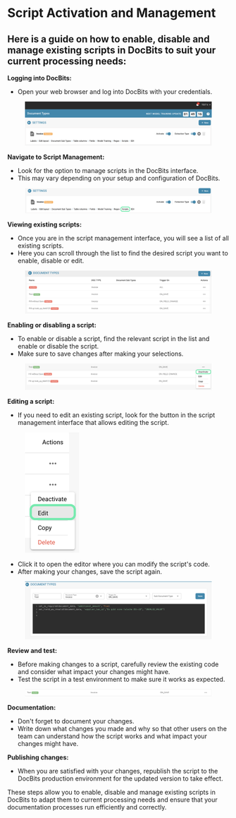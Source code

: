 # Script Activation and Management

## Here is a guide on how to enable, disable and manage existing scripts in DocBits to suit your current processing needs:

**Logging into DocBits:**&#x20;

* Open your web browser and log into DocBits with your credentials.

<figure><img src="../../../../.gitbook/assets/image (137).png" alt=""><figcaption></figcaption></figure>

**Navigate to Script Management:**&#x20;

* Look for the option to manage scripts in the DocBits interface.&#x20;
* This may vary depending on your setup and configuration of DocBits.

<figure><img src="../../../../.gitbook/assets/Bildschirmfoto 2024-05-23 um 16.06.10.png" alt=""><figcaption></figcaption></figure>

**Viewing existing scripts:**&#x20;

* Once you are in the script management interface, you will see a list of all existing scripts.&#x20;
* Here you can scroll through the list to find the desired script you want to enable, disable or edit.

<figure><img src="../../../../.gitbook/assets/image (138).png" alt=""><figcaption></figcaption></figure>

**Enabling or disabling a script:**&#x20;

* To enable or disable a script, find the relevant script in the list and enable or disable the script.&#x20;
* Make sure to save changes after making your selections.

<figure><img src="../../../../.gitbook/assets/Bildschirmfoto 2024-05-23 um 16.16.36.png" alt=""><figcaption></figcaption></figure>

**Editing a script:**&#x20;

* If you need to edit an existing script, look for the button in the script management interface that allows editing the script.&#x20;

<figure><img src="../../../../.gitbook/assets/Bildschirmfoto 2024-05-23 um 16.23.19.png" alt="" width="123"><figcaption></figcaption></figure>

* Click it to open the editor where you can modify the script's code.&#x20;
* After making your changes, save the script again.

<figure><img src="../../../../.gitbook/assets/image (139).png" alt=""><figcaption></figcaption></figure>

**Review and test:**&#x20;

* Before making changes to a script, carefully review the existing code and consider what impact your changes might have.&#x20;
* Test the script in a test environment to make sure it works as expected.

<figure><img src="../../../../.gitbook/assets/image (140).png" alt=""><figcaption></figcaption></figure>

**Documentation:**&#x20;

* Don't forget to document your changes.&#x20;
* Write down what changes you made and why so that other users on the team can understand how the script works and what impact your changes might have.



**Publishing changes:**&#x20;

* When you are satisfied with your changes, republish the script to the DocBits production environment for the updated version to take effect.



These steps allow you to enable, disable and manage existing scripts in DocBits to adapt them to current processing needs and ensure that your documentation processes run efficiently and correctly.




